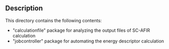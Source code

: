 ## Description
This directory contains the following contents:
- "calculationfile" package for analyzing the output files of SC-AFIR calculation
- "jobcontroller" package for automating the energy descriptor calculation
